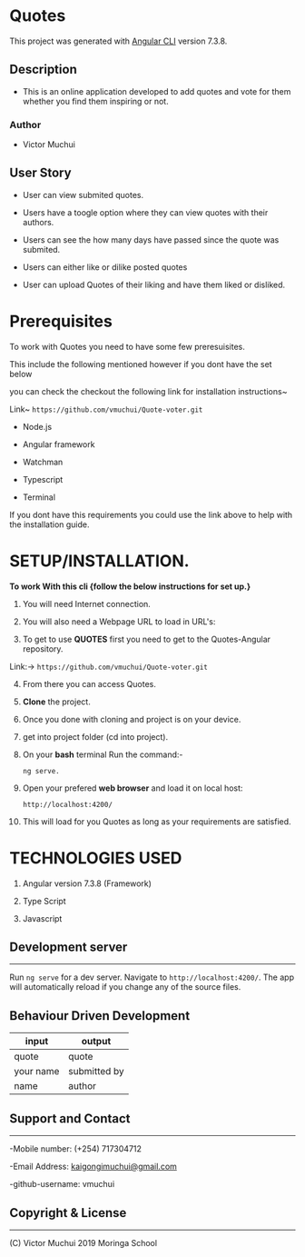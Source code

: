# Quotes

This project was generated with [Angular CLI](https://github.com/angular/angular-cli) version 7.3.8.

## Description

* This is an online application developed to add quotes and vote for them whether you find them inspiring or not.

### Author

* Victor Muchui

## User Story

- User can view submited quotes.

- Users have a toogle option where they can view quotes with their authors.

- Users can see the how many days have passed since the quote was submited.

- Users can either like or dilike posted quotes

- User can upload Quotes of their liking and have them liked or disliked.


# Prerequisites

To work with Quotes you need to have some few preresuisites.

This include the following mentioned however if you dont have the set below 

you can check the checkout the following link for installation instructions~

Link~  ```https://github.com/vmuchui/Quote-voter.git```

- Node.js

- Angular framework

- Watchman

- Typescript

- Terminal

If you dont have this requirements you could use the link above to help with the installation guide.

# **SETUP/INSTALLATION.**

**To work With this cli {follow the below instructions for set up.}**

1. You will need Internet connection.

2. You will also need a Webpage URL to load in URL's:

3. To get to use **QUOTES** first you need to get to the Quotes-Angular repository. 

Link:-> ```https://github.com/vmuchui/Quote-voter.git```

4. From there you can access Quotes.

5. **Clone** the project.

6. Once you done with cloning and project is on your device.

7. get into project folder (cd into project).

8. On your **bash** terminal Run the command:- 

    ```
    ng serve.
    ```

9. Open your prefered **web browser** and load it on local host:

    ```
    http://localhost:4200/
    ```

10. This will load for you Quotes as long as your requirements are satisfied.


# TECHNOLOGIES USED

1. Angular version 7.3.8 (Framework)

2. Type Script

3. Javascript

## Development server
---

Run `ng serve` for a dev server. Navigate to `http://localhost:4200/`. The app will automatically reload if you change any of the source files.

## Behaviour Driven Development

|input|output
|-----|-----
|quote|quote
|your name|submitted by
|name|author

## Support and Contact
---

-Mobile number: (+254) 717304712

-Email Address: kaigongimuchui@gmail.com

-github-username: vmuchui

## Copyright & License
---

(C) Victor Muchui 2019 Moringa School
